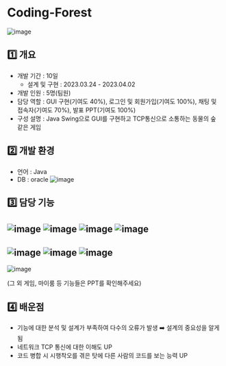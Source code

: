 # Coding-Forest
![image](https://github.com/jaeheeeKim/Coding-Forest/assets/137701489/afe25bae-79e7-4c95-a104-1e105e220a69)



## 1️⃣ 개요
- 개발 기간 : 10일
  - 설계 및 구현 : 2023.03.24 - 2023.04.02
- 개발 인원 : 5명(팀원)
- 담당 역할 : GUI 구현(기여도 40%), 로그인 및 회원가입(기여도 100%), 채팅 및 접속자(기여도 70%), 발표 PPT(기여도 100%)
- 구성 설명 : Java Swing으로 GUI를 구현하고 TCP통신으로 소통하는 동물의 숲 같은 게임



## 2️⃣ 개발 환경
- 언어 : Java
- DB : oracle
![image](https://github.com/jaeheeeKim/Coding-Forest/assets/137701489/e5597d66-c166-49dc-91d7-7bcffc65bf00)



## 3️⃣ 담당 기능 
![image](https://github.com/jaeheeeKim/Coding-Forest/assets/137701489/1a4df2f7-d950-4113-9bdd-30608f89d975)
![image](https://github.com/jaeheeeKim/Coding-Forest/assets/137701489/584c1e72-f641-4d64-8977-0c254b657abb)
![image](https://github.com/jaeheeeKim/Coding-Forest/assets/137701489/96e140d5-2ba6-4046-9688-bc8568247ce8)
![image](https://github.com/jaeheeeKim/Coding-Forest/assets/137701489/aaece730-676a-44ef-bba7-36030c946228)
---
![image](https://github.com/jaeheeeKim/Coding-Forest/assets/137701489/8b245f59-b357-4fa5-9517-95b24b1f64bd)
![image](https://github.com/jaeheeeKim/Coding-Forest/assets/137701489/edc5e7bf-3c89-4034-a0f0-bb78b6458c4b)
![image](https://github.com/jaeheeeKim/Coding-Forest/assets/137701489/cadf1f11-fd6e-4f4b-bea4-2ec611fc8665)
---
![image](https://github.com/jaeheeeKim/Coding-Forest/assets/137701489/2c0ad53d-e79a-408a-8766-85c341ef0efe)

(그 외 게임, 마이룸 등 기능들은 PPT를 확인해주세요)



## 4️⃣ 배운점
- 기능에 대한 분석 및 설계가 부족하여 다수의 오류가 발생
  ➡️ 설계의 중요성을 알게됨
- 네트워크 TCP 통신에 대한 이해도 UP
- 코드 병합 시 시행착오를 겪은 탓에 다른 사람의 코드를 보는 능력 UP
